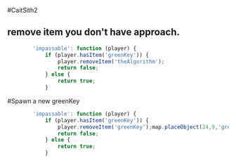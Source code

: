 #CaitSith2

## remove item you don't have approach.

```javascript
        'impassable': function (player) {
            if (player.hasItem('greenKey')) {
                player.removeItem('theAlgorithm');
                return false;
            } else {
                return true;
            }
```

#Spawn a new greenKey

```javascript
        'impassable': function (player) {
            if (player.hasItem('greenKey')) {
                player.removeItem('greenKey');map.placeObject(24,9,'greenKey');
                return false;
            } else {
                return true;
            }
```
